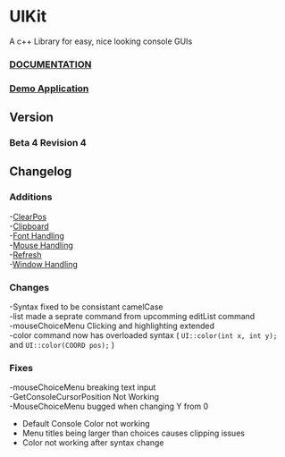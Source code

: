 # UIKit
A c++ Library for easy, nice looking console GUIs

### [DOCUMENTATION](https://epsirho.github.io/UIKit/#/)

### [Demo Application]()

## Version
### Beta 4 Revision 4

## Changelog
### Additions<br>
-[ClearPos](https://epsirho.github.io/UIKit/#/ClearPos)<br>
-[Clipboard](https://epsirho.github.io/UIKit/#/Clipboard)<br>
-[Font Handling](https://epsirho.github.io/UIKit/#/Font)<br>
-[Mouse Handling](https://epsirho.github.io/UIKit/#/Mouse)<br>
-[Refresh](https://epsirho.github.io/UIKit/#/refresh)<br>
-[Window Handling](https://epsirho.github.io/UIKit/#/Window)<br>
### Changes<br>
-Syntax fixed to be consistant camelCase<br>
-list made a seprate command from upcomming editList command<br>
-mouseChoiceMenu Clicking and highlighting extended<br>
-color command now has overloaded syntax ( `UI::color(int x, int y);` and `UI::color(COORD pos);` )<br>
### Fixes<br>
-mouseChoiceMenu breaking text input<br>
-GetConsoleCursorPosition Not Working<br>
-MouseChoiceMenu bugged when changing Y from 0
- Default Console Color not working
- Menu titles being larger than choices causes clipping issues
- Color not working after syntax change
